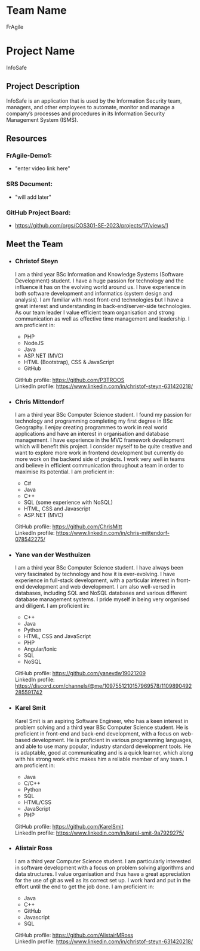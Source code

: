 # Team Name

FrAgile

# Project Name

InfoSafe

## Project Description

InfoSafe is an application that is used by the Information Security team, managers, and other employees to automate, monitor and manage a company’s processes and procedures in its Information Security Management System (ISMS).

## Resources

### FrAgile-Demo1:

-   "enter video link here"

### SRS Document:

-   "will add later"

### GitHub Project Board:

-   https://github.com/orgs/COS301-SE-2023/projects/17/views/1

## Meet the Team

- ### Christof Steyn
  I am a third year BSc Information and Knowledge Systems (Software Development) student. I have a huge passion for technology and the influence it has on the evolving world around us. I have experience in both software development and informatics (system design and analysis). I am familiar with most front-end technologies but I have a great interest and understanding in back-end/server-side technologies. As our team leader I value efficient team organisation and strong communication as well as effective time management and leadership.
I am proficient in:
    - PHP
    - NodeJS
    - Java
    - ASP.NET (MVC)
    - HTML (Bootstrap), CSS & JavaScript
    - GitHub

  GitHub profile:   https://github.com/P3TROOS \
  LinkedIn profile: https://www.linkedin.com/in/christof-steyn-631420218/

- ### Chris Mittendorf
  I am a third year BSc Computer Science student. I found my passion for technology and programming completing my first degree in BSc Geography. I enjoy creating programmes to work in real world applications and have an interest in organisation and database management. I have experience in the MVC framework development which will benefit this project. I consider myself to be quite creative and want to explore more work in frontend development but currently do more work on the backend side of projects. I work very well in teams and believe in efficient communication throughout a team in order to maximise its potential.
I am proficient in:
    - C#
    - Java
    - C++
    - SQL (some experience with NoSQL)
    - HTML, CSS and Javascript
    - ASP.NET (MVC)

  GitHub profile:   https://github.com/ChrisMitt \
LinkedIn profile: https://www.linkedin.com/in/chris-mittendorf-078542275/

- ### Yane van der Westhuizen
  I am a third year BSc Computer Science student. I have always been very fascinated by technology and how it is ever-evolving. I have experience in full-stack development, with a particular interest in front-end development and web development. I am also well-versed in databases, including SQL and NoSQL databases and various different database management systems. I pride myself in being very organised and diligent.
I am proficient in:
    - C++
    - Java
    - Python
    - HTML, CSS and JavaScript
    - PHP
    - Angular/Ionic
    - SQL
    - NoSQL

  GitHub profile:   https://github.com/yanevdw19021209 \
  LinkedIn profile: https://discord.com/channels/@me/1097551210157969578/1109890492285591742

- ### Karel Smit
  Karel Smit is an aspiring Software Engineer, who has a keen interest in problem solving and a third year BSc Computer Science student. He is proficient in front-end and back-end development, with a focus on web-based development. He is proficient in various programming languages, and able to use many popular, industry standard development tools. He is adaptable, good at communicating and is a quick learner, which along with his strong work ethic makes him a reliable member of any team.
I am proficient in:
    - Java
    - C/C++
    - Python
    - SQL
    - HTML/CSS
    - JavaScript
    - PHP

  GitHub profile:   https://github.com/KarelSmit \
  LinkedIn profile: https://www.linkedin.com/in/karel-smit-9a7929275/

- ### Alistair Ross
  I am a third year Computer Science student. I am particularly interested in software development with a focus on problem solving algorithms and data structures.  I value organisation and thus have a great appreciation for the use of git as well as its correct set up. I work hard and put in the effort until the end to get the job done.
I am proficient in:
    - Java
    - C++
    - GitHub
    - Javascript
    - SQL

  GitHub profile:   https://github.com/AlistairMRoss \
  LinkedIn profile: https://www.linkedin.com/in/christof-steyn-631420218/
